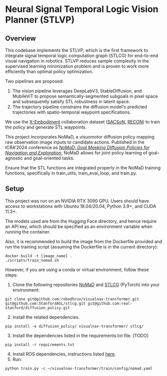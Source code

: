 # Neural Signal Temporal Logic Vision Planner (STLVP)

## Overview
This codebase implements the STLVP, which is the first framework to integrate signal temporal logic computation graph (STLCG) for end-to-end visual navigation in robotics. STLVP reduces sample complexity in the supervised learning minimization problem and is proven to work more efficiently than optimal policy optimization.  

Two pipelines are proposed:  
  1) The vision pipeline leverages DeepLabV3, StableDiffusion, and MobileViT to propose semantically-segmented subgoals in pixel space and subsequently satisfy STL robustness in latent space.  
  2) The trajectory pipeline constrains the diffusion model's predicted trajectories with spatio-temporal waypoint specifications.  

We use the [X-Embodiment](https://robotics-transformer-x.github.io/) collaboration dataset ([SACSoN](https://sites.google.com/view/sacson-review/home), [RECON](https://sites.google.com/view/recon-robot/dataset)) to train the policy and generate STL waypoints.  

This project incorporates NoMaD, a visuomotor diffusion policy mapping raw observation image inputs to candidate actions. Published in the ICRA'2024 conference as _[NoMaD: Goal Masking Diffusion Policies for Navigation and Exploration](https://github.com/robodhruv/visualnav-transformer/)_, NoMaD allows for joint policy learning of goal-agnostic and goal-oriented tasks.   

Ensure that the STL functions are integrated properly in the NoMaD training functions, specifically in train_utils, train_eval_loop, and train.py.  

## Setup

This project was run on an NVIDIA RTX 3090 GPU. Users should have access to workstations with Ubuntu 18.04/20.04, Python 3.9+, and CUDA 11.3+.  

The models used are from the Hugging Face directory, and hence require an API key, which should be specified as an environment variable when running the container.  

Also, it is recommended to build the image from the Dockerfile provided and run the training script (assuming the Dockerfile is in the current directory):  
```
docker build -t [image_name] .
./scripts/train_nomad.sh
```

However, if you are using a conda or virtual environment, follow these steps: 

1. Clone the following repositories [NoMaD](https://github.com/robodhruv/visualnav-transformer/) and [STLCG](https://github.com/StanfordASL/stlcg/) (PyTorch) into your environment:
```
git clone git@github.com:robodhruv/visualnav-transformer.git git@github.com:StanfordASL/stlcg.git git@github.com:real-stanford/diffusion_policy.git
```

2. Install the related dependencies.
```
pip install -e diffusion_policy/ visualnav-transformer/ stlcg/
```

3. Install the dependencies listed in the requirements.txt file. [TODO]
```
pip install -r requirements.txt
```

4. Install ROS dependencies, instructions listed [here](https://wiki.ros.org/noetic/Installation/Ubuntu).
5. Run:
```
python train.py -c ~/visualnav-transformer/train/config/nomad.yaml
```
